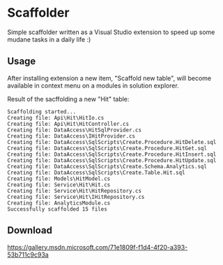 # Scaffolder
Simple scaffolder written as a Visual Studio extension to speed up some mudane tasks in a daily life :)

## Usage
After installing extension a new item, "Scaffold new table", will become available in context menu on a modules in solution explorer.

Result of the sacffolding a new "Hit" table:

```
Scaffolding started...
Creating file: Api\Hit\HitIo.cs
Creating file: Api\Hit\HitController.cs
Creating file: DataAccess\HitSqlProvider.cs
Creating file: DataAccess\IHitProvider.cs
Creating file: DataAccess\SqlScripts\Create.Procedure.HitDelete.sql
Creating file: DataAccess\SqlScripts\Create.Procedure.HitGet.sql
Creating file: DataAccess\SqlScripts\Create.Procedure.HitInsert.sql
Creating file: DataAccess\SqlScripts\Create.Procedure.HitUpdate.sql
Creating file: DataAccess\SqlScripts\Create.Schema.Analytics.sql
Creating file: DataAccess\SqlScripts\Create.Table.Hit.sql
Creating file: Models\HitModel.cs
Creating file: Service\Hit\Hit.cs
Creating file: Service\Hit\HitRepository.cs
Creating file: Service\Hit\IHitRepository.cs
Creating file: AnalyticsModule.cs
Successfully scaffolded 15 files
```

## Download
https://gallery.msdn.microsoft.com/71e1809f-f1d4-4f20-a393-53b711c9c93a
